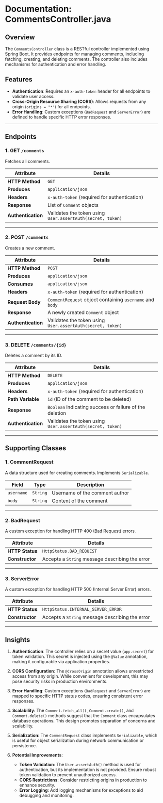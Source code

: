 # Documentation: CommentsController.java

## Overview
The `CommentsController` class is a RESTful controller implemented using Spring Boot. It provides endpoints for managing comments, including fetching, creating, and deleting comments. The controller also includes mechanisms for authentication and error handling.

## Features
- **Authentication**: Requires an `x-auth-token` header for all endpoints to validate user access.
- **Cross-Origin Resource Sharing (CORS)**: Allows requests from any origin (`origins = "*"`) for all endpoints.
- **Error Handling**: Custom exceptions (`BadRequest` and `ServerError`) are defined to handle specific HTTP error responses.

---

## Endpoints

### 1. **GET `/comments`**
Fetches all comments.

| **Attribute**       | **Details**                                                                 |
|----------------------|-----------------------------------------------------------------------------|
| **HTTP Method**      | `GET`                                                                      |
| **Produces**         | `application/json`                                                        |
| **Headers**          | `x-auth-token` (required for authentication)                              |
| **Response**         | List of `Comment` objects                                                 |
| **Authentication**   | Validates the token using `User.assertAuth(secret, token)`                |

---

### 2. **POST `/comments`**
Creates a new comment.

| **Attribute**       | **Details**                                                                 |
|----------------------|-----------------------------------------------------------------------------|
| **HTTP Method**      | `POST`                                                                     |
| **Produces**         | `application/json`                                                        |
| **Consumes**         | `application/json`                                                        |
| **Headers**          | `x-auth-token` (required for authentication)                              |
| **Request Body**     | `CommentRequest` object containing `username` and `body`                  |
| **Response**         | A newly created `Comment` object                                           |
| **Authentication**   | Validates the token using `User.assertAuth(secret, token)`                |

---

### 3. **DELETE `/comments/{id}`**
Deletes a comment by its ID.

| **Attribute**       | **Details**                                                                 |
|----------------------|-----------------------------------------------------------------------------|
| **HTTP Method**      | `DELETE`                                                                   |
| **Produces**         | `application/json`                                                        |
| **Headers**          | `x-auth-token` (required for authentication)                              |
| **Path Variable**    | `id` (ID of the comment to be deleted)                                     |
| **Response**         | `Boolean` indicating success or failure of the deletion                   |
| **Authentication**   | Validates the token using `User.assertAuth(secret, token)`                |

---

## Supporting Classes

### 1. **CommentRequest**
A data structure used for creating comments. Implements `Serializable`.

| **Field**       | **Type**   | **Description**                     |
|------------------|------------|-------------------------------------|
| `username`       | `String`   | Username of the comment author      |
| `body`           | `String`   | Content of the comment              |

---

### 2. **BadRequest**
A custom exception for handling HTTP 400 (Bad Request) errors.

| **Attribute**       | **Details**                                                                 |
|----------------------|-----------------------------------------------------------------------------|
| **HTTP Status**      | `HttpStatus.BAD_REQUEST`                                                   |
| **Constructor**      | Accepts a `String` message describing the error                           |

---

### 3. **ServerError**
A custom exception for handling HTTP 500 (Internal Server Error) errors.

| **Attribute**       | **Details**                                                                 |
|----------------------|-----------------------------------------------------------------------------|
| **HTTP Status**      | `HttpStatus.INTERNAL_SERVER_ERROR`                                         |
| **Constructor**      | Accepts a `String` message describing the error                           |

---

## Insights

1. **Authentication**: The controller relies on a secret value (`app.secret`) for token validation. This secret is injected using the `@Value` annotation, making it configurable via application properties.

2. **CORS Configuration**: The `@CrossOrigin` annotation allows unrestricted access from any origin. While convenient for development, this may pose security risks in production environments.

3. **Error Handling**: Custom exceptions (`BadRequest` and `ServerError`) are mapped to specific HTTP status codes, ensuring consistent error responses.

4. **Scalability**: The `Comment.fetch_all()`, `Comment.create()`, and `Comment.delete()` methods suggest that the `Comment` class encapsulates database operations. This design promotes separation of concerns and scalability.

5. **Serialization**: The `CommentRequest` class implements `Serializable`, which is useful for object serialization during network communication or persistence.

6. **Potential Improvements**:
   - **Token Validation**: The `User.assertAuth()` method is used for authentication, but its implementation is not provided. Ensure robust token validation to prevent unauthorized access.
   - **CORS Restrictions**: Consider restricting origins in production to enhance security.
   - **Error Logging**: Add logging mechanisms for exceptions to aid debugging and monitoring.
